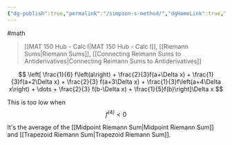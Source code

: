 ```yaml
---
{"dg-publish":true,"permalink":"/simpson-s-method/","dgHomeLink":true,"dgPassFrontmatter":false,"dgShowLocalGraph":true}
---
```


#math 
> [[MAT 150 Hub - Calc I|MAT 150 Hub - Calc I]], [[Riemann Sums|Riemann Sums]], [[Connecting Reimann Sums to Antiderivatives|Connecting Reimann Sums to Antiderivatives]]

$$
\left[ \frac{1}{6} f\left(a\right) + \frac{2}{3}f(a+\Delta x) + \frac{1}{3}f(a+2\Delta x) + \frac{2}{3} f(a+3\Delta x) + \frac{1}{3}f\left(a+4\Delta x\right) + \dots + \frac{2}{3} f(b-\Delta x) + \frac{1}{5}f(b)\right]\Delta x
$$

This is too low when
$$
f^{(4)} < 0
$$

It's the average of the [[Midpoint Riemann Sum|Midpoint Riemann Sum]] and [[Trapezoid Riemann Sum|Trapezoid Riemann Sum]].